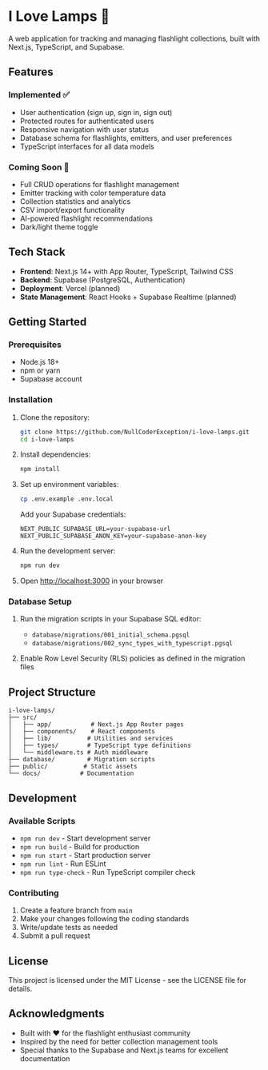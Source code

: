 # I Love Lamps 🔦

A web application for tracking and managing flashlight collections, built with Next.js, TypeScript, and Supabase.

## Features

### Implemented ✅
- User authentication (sign up, sign in, sign out)
- Protected routes for authenticated users
- Responsive navigation with user status
- Database schema for flashlights, emitters, and user preferences
- TypeScript interfaces for all data models

### Coming Soon 🚧
- Full CRUD operations for flashlight management
- Emitter tracking with color temperature data
- Collection statistics and analytics
- CSV import/export functionality
- AI-powered flashlight recommendations
- Dark/light theme toggle

## Tech Stack

- **Frontend**: Next.js 14+ with App Router, TypeScript, Tailwind CSS
- **Backend**: Supabase (PostgreSQL, Authentication)
- **Deployment**: Vercel (planned)
- **State Management**: React Hooks + Supabase Realtime (planned)

## Getting Started

### Prerequisites

- Node.js 18+ 
- npm or yarn
- Supabase account

### Installation

1. Clone the repository:
   ```bash
   git clone https://github.com/NullCoderException/i-love-lamps.git
   cd i-love-lamps
   ```

2. Install dependencies:
   ```bash
   npm install
   ```

3. Set up environment variables:
   ```bash
   cp .env.example .env.local
   ```
   
   Add your Supabase credentials:
   ```
   NEXT_PUBLIC_SUPABASE_URL=your-supabase-url
   NEXT_PUBLIC_SUPABASE_ANON_KEY=your-supabase-anon-key
   ```

4. Run the development server:
   ```bash
   npm run dev
   ```

5. Open [http://localhost:3000](http://localhost:3000) in your browser

### Database Setup

1. Run the migration scripts in your Supabase SQL editor:
   - `database/migrations/001_initial_schema.pgsql`
   - `database/migrations/002_sync_types_with_typescript.pgsql`

2. Enable Row Level Security (RLS) policies as defined in the migration files

## Project Structure

```
i-love-lamps/
├── src/
│   ├── app/           # Next.js App Router pages
│   ├── components/    # React components
│   ├── lib/          # Utilities and services
│   ├── types/        # TypeScript type definitions
│   └── middleware.ts # Auth middleware
├── database/         # Migration scripts
├── public/          # Static assets
└── docs/           # Documentation
```

## Development

### Available Scripts

- `npm run dev` - Start development server
- `npm run build` - Build for production
- `npm run start` - Start production server
- `npm run lint` - Run ESLint
- `npm run type-check` - Run TypeScript compiler check

### Contributing

1. Create a feature branch from `main`
2. Make your changes following the coding standards
3. Write/update tests as needed
4. Submit a pull request

## License

This project is licensed under the MIT License - see the LICENSE file for details.

## Acknowledgments

- Built with ❤️ for the flashlight enthusiast community
- Inspired by the need for better collection management tools
- Special thanks to the Supabase and Next.js teams for excellent documentation